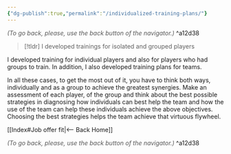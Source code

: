 ```yaml
---
{"dg-publish":true,"permalink":"/individualized-training-plans/"}
---
```




<div class="transclusion internal-embed is-loaded"><div class="markdown-embed">




<font color="#595959">*(To go back, please, use the back button of the navigator.)*</font> 
^a12d38



</div></div>



> [!tldr]
> I developed trainings for isolated and grouped players

I developed training for individual players and also for players who had groups to train. In addition, I also developed training plans for teams.

In all these cases, to get the most out of it, you have to think both ways, individually and as a group to achieve the greatest synergies. Make an assessment of each player, of the group and think about the best possible strategies in diagnosing how individuals can best help the team and how the use of the team can help these individuals achieve the above objectives. Choosing the best strategies helps the team achieve that virtuous flywheel.


<div class="transclusion internal-embed is-loaded"><div class="markdown-embed">





[[Index#Job offer fit|<-- Back Home]]

<div class="transclusion internal-embed is-loaded"><div class="markdown-embed">




<font color="#595959">*(To go back, please, use the back button of the navigator.)*</font> 
^a12d38



</div></div>


</div></div>

